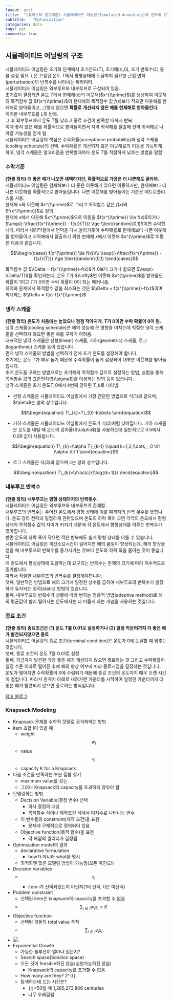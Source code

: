 ```yaml
---
layout: post
title:  "[휴리스틱 알고리즘] 시뮬레이티드 어닐링(Simulated Annealing)에 관하여 2탄"
subtitle:   "Optimization"
categories: data
tags: opt
comments: true
---
```



## 시뮬레이티드 어닐링의 구조

시뮬레이티드 어닐링은 초기화 단계에서 초기온도($T$), 초기해($x\_{0}$), 초기 반복수($L$) 등을 설정 필요. $L$은 고정된 온도 $T$에서 평형상태에 도달까지 필요한 근접 변화(perturbation)의 반복수를 나타내는 파라미터.  
시뮬레이티드 어닐링은 외부루프와 내부루프로 구성되어 있음.  
초기값이 결정되면 온도 $T$에서 현재해($x$)의 이웃해($x^{\\prime}$)를 생성하여 이웃해의 목적함수 값 $f(x^{\\prime})$이 현재해의 목적함수 값 $f(x)$보다 작으면 이웃해를 현재해로 받아들이고, 그렇지 않으면 **확률로 개선되지 않은 해를 현재해로 받아들인다.**  
이러한 내부루프를 $L$회 반복.  
그 후 외부루프에서 온도 $T$를 낮추고 종료 조건이 만족할 때까지 반복.  
이때 좋지 않은 해를 확률적으로 받아들이면서 지역 최적해를 탈출해 전역 최적해로 나아갈 가능성을 얻게 됨.  
시뮬레이티드 어닐링의 핵심은 수락확률(acceptance probability)과 냉각 스케줄(cooling schedule)의 선택. 수락확률은 개선되지 않은 이웃해로의 이동을 가능하게 하고, 냉각 스케줄은 알고리즘을 반복할때마다 온도 $T$를 적절하게 낮추는 방법을 말함

### 수락기준

**(한줄 정리) 더 좋은 해가 나오면 채택하지만, 확률적으로 가끔은 더 나쁜해도 골라봐.**  
시뮬레이티드 어닐링은 현재해보다 더 좋은 이웃해가 있으면 이동하지만, 현재해보다 더 나쁜 이웃해를 확률적으로 받아들입니다. 나쁜 이웃해를 받아들이는 기준은 메트로폴리스를 사용.  
현재해 $x$와 이웃해 $x^{\\prime}$로 그리고 목적함수 값은 $f(x)$와 $f(x^{\\prime})$로 정의.  
현재해 $x$에서 이웃해 $x^{\\prime}$으로 이동을 $f(x^{\\prime}) \\le f(x)$이거나 $\\exp{(-\\frac{f(x^{\\prime}) - f(x)}{T})} \\ge \\text{random}(0,1)$이면 수락합니다. 따라서 내리막길에서 언덕을 다시 올라가듯이 수락확률로 현재해보다 나쁜 이웃해를 받아들이고 지역해에서 탈출하기 위한 현재해 $x$에서 이웃해 $x^{\\prime}$로 이동은 다음과 같습니다.

$$\\begin{cases}  
f(x^{\\prime}) \\le f(x)\\\\  
\\exp{(-\\frac{f(x^{\\prime}) - f(x)}{T})} \\ge \\text{random}(0,1)  
\\end{cases}$$

목적함수 값 $\\Delta = f(x^{\\prime})-f(x)$가 $0$보다 크거나 같으면 $\\exp(-\\Delta/T)$를 확인하는데, 온도 $T$가 $\\infty$면 이웃해 $x^{\\prime}$를 받아들인 확률이 $1$이고 $T$가 $0$이면 수락 확률이 $0$이 되는 매커니즘.  
최적화 문제에서 목적함수 값을 최소화는 것은 $\\Delta = f(x^{\\prime})-f(x)$이며 최대화는 $\\Delta = f(x)-f(x^{\\prime})$

### 냉각 스케줄

**(한줄 정리) 온도가 처음에는 높았으나 점점 작아지게. $T$가 $0$이면 수락 확률이 $0$이 됨.**  
냉각 스케줄(cooling schedule)은 해의 성능에 큰 영향을 미치는데 적절한 냉각 스케줄을 선택하지 않으면 좋은 해를 구하기 어려움.  
대표적인 냉각 스케줄은 선형(linear) 스케줄, 기하(geometric) 스케줄, 로그(logarithmic) 스케줄 등이 있습니다.  
먼저 냉각 스케줄의 방법을 선택하기 전에 초기 온도를 설정해야 합니다.  
초기에는 온도 $T$가 매우 높기 때문에 수락확률이 높게 설정되어 대부분 이웃해를 받아들입니다.  
초기 온도를 구하는 방법으로는 초기해의 목적함수 값으로 설정하는 방법, 실험을 통해 목적함수 값의 표준편차($\\sigma$)를 이용하는 방법 등이 있습니다.  
냉각 스케줄은 초기 온도$T\_{0}$에서 $k$번째 강하된 $T\_{k}$로 나타냄.

-   선형 스케줄은 시뮬레이티드 어닐링에서 가장 간단한 방법으로 식(1)과 같으며, $\\beta$는 양의 상수입니다.

$$\\begin{equation}  
T\_{k}=T\_{0}-k\\beta  
\\end{equation}$$

-   기하 스케줄은 시뮬레이티드 어닐링에서 온도가 식(2)처럼 낮아집니다. 기하 스케줄은 온도를 내릴 때 온도의 강하율($\\alpha$)를 사용하는데 일반적으로 $0.5$에서 $0.99$ 값이 사용됩니다.

$$\\begin{equation}  
T\_{k}=\\alpha T\_{k-1} \\quad k=1,2,\\dots, ; 0 \\lt \\alpha \\lt 1  
\\end{equation}$$

-   로그 스케줄은 식(3)과 같으며 $c$는 양의 상수입니다.

$$\\begin{equation}  
T\_{k}=\\frac{c}{\\log{(k+1)}}  
\\end{equation}$$

### 내부루프 반복수

**(한줄 정리) 내부루프는 평형 상태까지의 반복횟수.**  
시뮬레이티드 어닐링은 외부루프와 내부루프가 존재함.  
내부루프의 반복수는 주어진 온도에서 평형 상태에 이를 때까지의 반복 횟수를 뜻합니다. 온도 강하 전략과 밀접하게 관련있으며 온도의 하락 폭이 크면 각각의 온도에서 평형 상태의 목적함수 값의 차이가 커지기 때문에 각 온도에서 평형상태를 이루는 반복수가 많아집니다.  
반면 온도의 하락 폭이 작으면 적은 반복에도 쉽게 평형 상태를 이룰 수 있습니다.  
시뮬레이티드 어닐링은 계산소요시간이 길어지면 해의 품질이 향상되는데, 해의 향상을 얻을 때 내부루프의 반복수를 증가시키는 것보다 온도의 하락 폭을 줄이는 것이 좋습니다.  
매 온도에서 평성상태에 도달하는데 요구되는 반복수는 문제의 크기에 따라 지수적으로 증가합니다.  
따라서 적절한 내부루프의 반복수를 결정해야합니다.  
첫째, 일반적인 방법으로 해의 크기에 일정한 상수를 곱하여 내부루프의 반복수가 일정하게 유지되는 정적(static) 방법이 있습니다.  
둘째, 내부루프의 반복수가 상황에 따라 변하는 정응적 방법(adaptive method)로 해의 평균값이 빨리 떨어지는 온도에서는 더 머물게 하는 개념을 사용하는 것입니다.

### 종료 조건

**(한줄 정리) 종료조건은 (1) 온도 $T$를 $0.01$로 설정하거나 (2) 일정 카운터까지 더 좋은 해가 발견되지않으면 종료**  
시뮬레이티드 어닐링의 종료 조건(terminal condition)은 온도가 0에 도달할 때 멈추는 것입니다.  
첫째, 종료 조건의 온도 $T$를 $0.01$로 설정  
둘째, 지금까지 발견한 가장 좋은 해가 개선되지 않으면 종료하는 것 그리고 수락확률이 일정 수준 이하로 떨어진 후에 해의 향상 여부에 따라 종료시점을 결정하는 것입니다.  
온도가 떨어지면 수락확률이 $0$에 수렴되기 때문에 종료 조건의 온도까지 매우 오랜 시간이 걸립니다. 따라서 한계치 아래로 내려가면 카운터를 시작하여 일정한 카운터까지 더 좋은 해가 발견되지 않으면 종료하는 방식입니다.

[참고 블로그](https://unerue.github.io/introduction-simulated-annealing/)



### Knapsack Modeling
- Knapsack 문제를 수학적 모델로 공식화하는 방법
- item 조합 I이 있을 때
	- weight $$w_{i}$$
	- value $$v_{i}$$
	- capacity K for a Knapsack 
- 다음 조건을 만족하는 부분 집합 찾기
	- maximum value를 갖는
	- 그러나 Knapsack의 capacity를 초과하지 않아야 함
- 모델링하는 방법
	- Decision Variable(결정 변수) 선택
		- 의사 결정의 대상
		- 목적함수 식이나 제약조건 식에서 미지수로 나타나는 변수
	- 이 변수들의 constraint(제약 조건)을 표현
		- 문제에 구체적으로 정의되어 있음
	- Objective function(목적 함수)을 표현   
		- 각 해답의 퀄리티가 결정됨
- Optimization model의 결과
	- declarative formulation
		- how가 아니라 what을 명시
	- 최적화엔 많은 모델링 방법이 가능함(오픈 마인드!)
- Decision Variables
	- $$x_{i}$$
		- item i가 선택되었는지 아닌지(1이 선택, 0은 미선택)
- Problem constraint
	- 선택된 item은 knapsack의 capacity를 초과할 수 없음
	- $$\sum_{i\in I}w_{i}x_{i} \le K$$   
- Objective function
	- 선택된 것들의 total value 추적
	- $$\sum_{i\in I}v_{i}x_{i}$$ 
- <img src="https://www.dropbox.com/s/qosgz63v0lxceh4/Screenshot%202019-08-19%2001.21.41.png?raw=1">
- Exponential Growth
	- 가능한 솔루션이 얼마나 있는지?
	- Search space(Solution space)
	- 모든 것이 feasible하진 않음(실현가능하진 않음)
		- Knapsack의 capacity를 초과할 수 없음
	- How many are they? 2^∣I∣
	- 탐색하는데 드는 시간은?
		- ∣I∣=50일 때 1,285,273,866 centuries  
		- 너무 오래걸림
